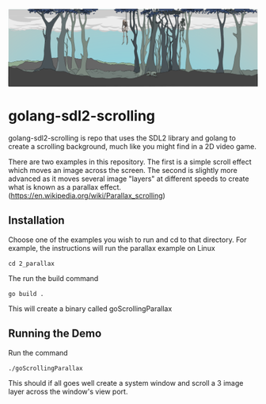 ![image](https://github.com/stclaird/golang-sdl2-scrolling/blob/main/githeader.png?raw=true)
# golang-sdl2-scrolling
golang-sdl2-scrolling is repo that uses the SDL2 library and golang to create a scrolling background, much like you might find in a 2D video game.

There are two examples in this repository. The first is a simple scroll effect which moves an image across the screen. The second is slightly more advanced as it moves several image "layers" at different speeds to create what is known as a parallax effect.(https://en.wikipedia.org/wiki/Parallax_scrolling)

## Installation

Choose one of the examples you wish to run and cd to that directory. For example, the instructions will run the parallax example on Linux

```
cd 2_parallax
```

The run the build command

```
go build .
```
This will create a binary called goScrollingParallax

## Running the Demo

Run the command
```
./goScrollingParallax
```
This should if all goes well create a system window and scroll a 3 image layer across the window's view port.

